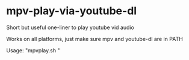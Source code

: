 # mpv-play-via-youtube-dl
Short but useful one-liner to play youtube vid audio

Works on all platforms, just make sure mpv and youtube-dl are in PATH

Usage: "mpvplay.sh <url>"
